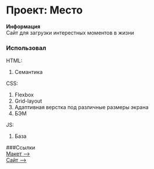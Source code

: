 # Проект: Место
**Информация**  
Сайт для загрузки интерестных моментов в жизни
 
### Использовал  
HTML:
1. Семантика

CSS:
1. Flexbox
2. Grid-layout
3. Адаптивная верстка под различные размеры экрана
4. БЭМ

JS:
1. База

###Ссылки  
[Макет -->](https://www.figma.com/file/2cn9N9jSkmxD84oJik7xL7/JavaScript.-Sprint-4?node-id=0%3A1)  
[Сайт -->]()
